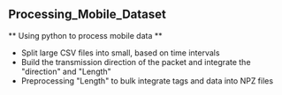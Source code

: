 ##  Processing_Mobile_Dataset
** Using python to process mobile data **

* Split large CSV files into small, based on time intervals
* Build the transmission direction of the packet and integrate the "direction" and "Length" 
* Preprocessing "Length" to bulk integrate tags and data into NPZ files
  

